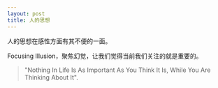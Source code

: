 ```yaml
---
layout: post
title: 人的思想
---
```


人的思想在感性方面有其不便的一面。

Focusing Illusion，聚焦幻觉，让我们觉得当前我们关注的就是重要的。

> "Nothing In Life Is As Important As You Think It Is, While You Are Thinking About It".
